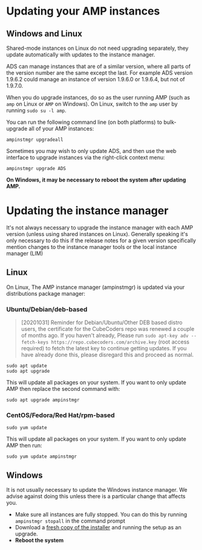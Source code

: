 # Updating your AMP instances

## Windows and Linux

Shared-mode instances on Linux do not need upgrading separately, they update automatically with updates to the instance manager.

ADS can manage instances that are of a similar version, where all parts of the version number are the same except the last. For example ADS version 1.9.6.2 could manage an instance of version 1.9.6.0 or 1.9.6.4, but not of 1.9.7.0.

When you do upgrade instances, do so as the user running AMP (such as `amp` on Linux or `AMP` on Windows). On Linux, switch to the `amp` user by running `sudo su -l amp`.

You can run the following command line (on both platforms) to bulk-upgrade all of your AMP instances:

    ampinstmgr upgradeall

Sometimes you may wish to only update ADS, and then use the web interface to upgrade instances via the right-click context menu:

    ampinstmgr upgrade ADS

**On Windows, it may be necessary to reboot the system after updating AMP.**

# Updating the instance manager

It's not always necessary to upgrade the instance manager with each AMP version (unless using shared instances on Linux). Generally speaking it's only necessary to do this if the release notes for a given version specifically mention changes to the instance manager tools or the local instance manager (LIM)

## Linux

On Linux, The AMP instance manager (ampinstmgr) is updated via your distributions package manager:

### Ubuntu/Debian/deb-based

> [20201031] Reminder for Debian/Ubuntu/Other DEB based distro users, the certificate for the CubeCoders repo was renewed a couple of months ago. If you haven't already, Please run `sudo apt-key adv --fetch-keys https://repo.cubecoders.com/archive.key` (root access required) to fetch the latest key to continue getting updates. If you have already done this, please disregard this and proceed as normal.

    sudo apt update
    sudo apt upgrade

This will update all packages on your system. If you want to only update AMP then replace the second command with:

    sudo apt upgrade ampinstmgr

### CentOS/Fedora/Red Hat/rpm-based

    sudo yum update

This will update all packages on your system. If you want to only update AMP then run:

    sudo yum update ampinstmgr

## Windows

It is not usually necessary to update the Windows instance manager. We advise against doing this unless there is a particular change that affects you.

 * Make sure all instances are fully stopped. You can do this by running `ampinstmgr stopall` in the command prompt
 * Download a [fresh copy of the installer](https://cubecoders.com/Downloads/AMPSetup.msi) and running the setup as an upgrade.
 * **Reboot the system**
